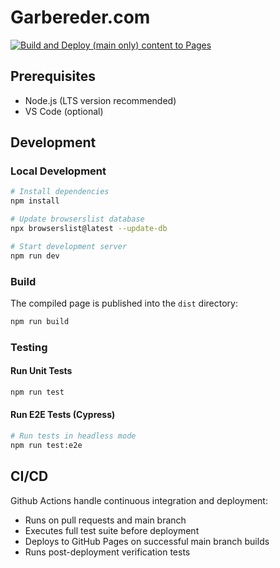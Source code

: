# Garbereder.com

[![Build and Deploy (main only) content to Pages](https://github.com/ggarbereder/garbereder.com/actions/workflows/static.yml/badge.svg?branch=main)](https://github.com/ggarbereder/garbereder.com/actions/workflows/static.yml)

## Prerequisites

- Node.js (LTS version recommended)
- VS Code (optional)

## Development

### Local Development

```bash
# Install dependencies
npm install

# Update browserslist database
npx browserslist@latest --update-db

# Start development server
npm run dev
```

### Build

The compiled page is published into the `dist` directory:

```bash
npm run build
```

### Testing

#### Run Unit Tests

```bash
npm run test
```

#### Run E2E Tests (Cypress)

```bash
# Run tests in headless mode
npm run test:e2e
```

## CI/CD

Github Actions handle continuous integration and deployment:

- Runs on pull requests and main branch
- Executes full test suite before deployment
- Deploys to GitHub Pages on successful main branch builds
- Runs post-deployment verification tests
